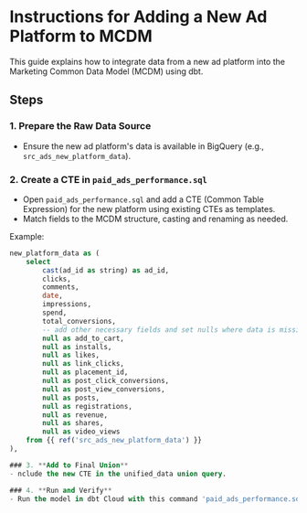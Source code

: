 # Instructions for Adding a New Ad Platform to MCDM

This guide explains how to integrate data from a new ad platform into the Marketing Common Data Model (MCDM) using dbt.

## Steps

### 1. **Prepare the Raw Data Source**
   - Ensure the new ad platform's data is available in BigQuery (e.g., `src_ads_new_platform_data`).

### 2. **Create a CTE in `paid_ads_performance.sql`**
   - Open `paid_ads_performance.sql` and add a CTE (Common Table Expression) for the new platform using existing CTEs as templates.
   - Match fields to the MCDM structure, casting and renaming as needed.

   Example:

   ```sql
   new_platform_data as (
       select
           cast(ad_id as string) as ad_id,
           clicks,
           comments,
           date,
           impressions,
           spend,
           total_conversions,
           -- add other necessary fields and set nulls where data is missing
           null as add_to_cart,
           null as installs,
           null as likes,
           null as link_clicks,
           null as placement_id,
           null as post_click_conversions,
           null as post_view_conversions,
           null as posts,
           null as registrations,
           null as revenue,
           null as shares,
           null as video_views
       from {{ ref('src_ads_new_platform_data') }}
   ),

### 3. **Add to Final Union**
   - nclude the new CTE in the unified_data union query.

### 4. **Run and Verify**
   - Run the model in dbt Cloud with this command 'paid_ads_performance.sql'
    